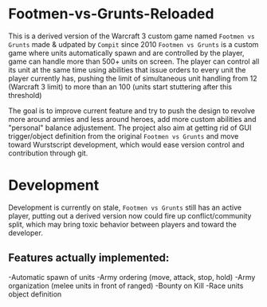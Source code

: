 # Footmen-vs-Grunts-Reloaded
This is a derived version of the Warcraft 3 custom game named `Footmen vs Grunts` made & udpated by `Compit` since 2010
`Footmen vs Grunts` is a custom game where units automatically spawn and are controlled by the player, game can handle more than 500+ units on screen.
The player can control all its unit at the same time using abilities that issue orders to every unit the player currently has, pushing the limit of simultaneous unit handling from 12 (Warcraft 3 limit) to more than an 100 (units start stuttering after this threshold)

The goal is to improve current feature and try to push the design to revolve more around armies and less around heroes, add more custom abilities and "personal" balance adjustement.
The project also aim at getting rid of GUI trigger/object definition from the original `Footmen vs Grunts` and move toward Wurstscript development, which would ease version control and contribution through git.


# Development
Development is currently on stale, `Footmen vs Grunts` still has an active player, putting out a derived version now could fire up conflict/community split, which may bring toxic behavior between players and toward the developer.

## Features actually implemented:
-Automatic spawn of units
-Army ordering (move, attack, stop, hold)
-Army organization (melee units in front of ranged)
-Bounty on Kill
-Race units object definition

